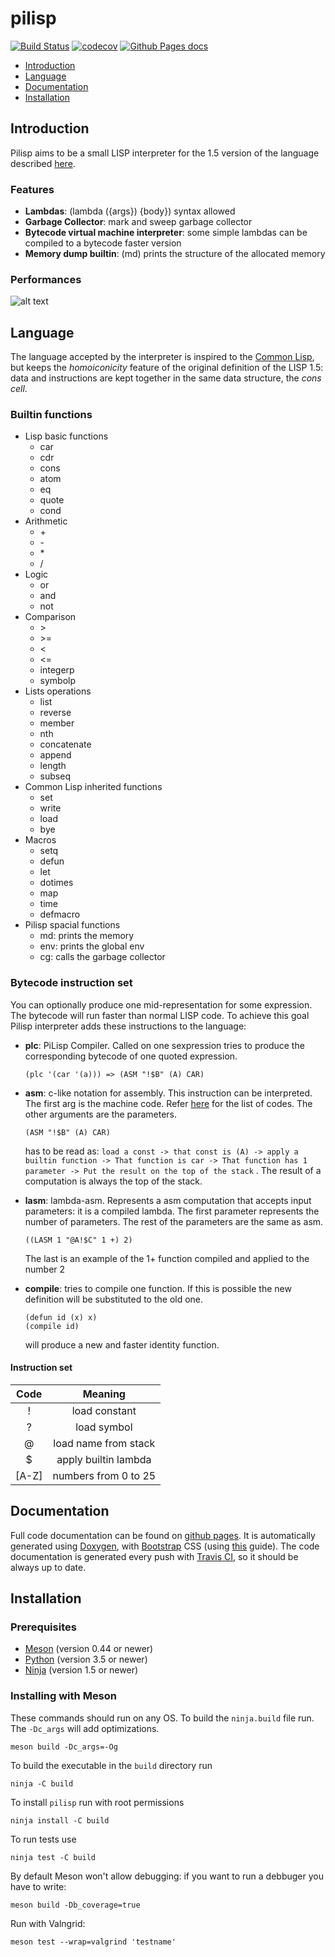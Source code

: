 # pilisp #

[![Build Status](https://travis-ci.com/parof/pilisp.svg?token=tdfVkJVdJvEzUpskJRQE&branch=master)](https://travis-ci.com/parof/pilisp) [![codecov](https://codecov.io/gh/parof/pilisp/branch/master/graph/badge.svg)](https://codecov.io/gh/parof/pilisp) [![Github Pages docs](https://img.shields.io/badge/docs-ghpages-blue.svg)](https://parof.github.io/pilisp/)

* [Introduction](#introduction)
* [Language](#language)
* [Documentation](#documentation)
* [Installation](#installation)

## Introduction ##

Pilisp aims to be a small LISP interpreter for the 1.5 version of the language described [here](http://www.softwarepreservation.org/projects/LISP/book/LISP%201.5%20Programmers%20Manual.pdf).

### Features ###

* **Lambdas**: (lambda ({args}) {body}) syntax allowed
* **Garbage Collector**: mark and sweep garbage collector
* **Bytecode virtual machine interpreter**: some simple lambdas can be compiled to a bytecode faster version
* **Memory dump builtin**: (md) prints the structure of the allocated memory

### Performances ###

![alt text](./images./performances.png "Logo Title Text 1")


## Language ##

The language accepted by the interpreter is inspired to the [Common Lisp](https://en.wikipedia.org/wiki/Common_Lisp), but keeps the _homoiconicity_ feature of the original definition of the LISP 1.5: data and instructions are kept together in the same data structure, the _cons cell_.

### Builtin functions ###

* Lisp basic functions
    * car
    * cdr
    * cons 
    * atom
    * eq
    * quote
    * cond
* Arithmetic
    * \+
    * \-
    * \*
    * \/
* Logic
    * or
    * and 
    * not
* Comparison
    * \>
    * \>=
    * \<
    * \<=
    * integerp
    * symbolp
* Lists operations
    * list
    * reverse
    * member 
    * nth
    * concatenate
    * append
    * length
    * subseq
* Common Lisp inherited functions
    * set
    * write
    * load
    * bye
* Macros
    * setq
    * defun
    * let
    * dotimes
    * map
    * time
    * defmacro
* Pilisp spacial functions
    * md: prints the memory
    * env: prints the global env
    * cg: calls the garbage collector

### Bytecode instruction set ###

You can optionally produce one mid-representation for some expression. The bytecode will run faster than normal LISP code. 
To achieve this goal Pilisp interpreter adds these instructions to the language: 

* **plc**: PiLisp Compiler. Called on one sexpression tries to produce the corresponding bytecode of one quoted expression.
    
    ```
    (plc '(car '(a))) => (ASM "!$B" (A) CAR)
    ```

* **asm**: c-like notation for assembly. This instruction can be interpreted. The first arg is the machine code. Refer [here](#instructionset) for the list of codes. The other arguments are the parameters.

    ```
    (ASM "!$B" (A) CAR)
    ```
    has to be read as: `load a const -> that const is (A) -> apply a builtin function -> That function is car -> That function has 1 parameter -> Put the result on the top of the stack` . The result of a computation is always the top of the stack.

* **lasm**: lambda-asm. Represents a asm computation that accepts input parameters: it is a compiled lambda. The first parameter represents the number of parameters. The rest of the parameters are the same as asm.

    ```
    ((LASM 1 "@A!$C" 1 +) 2)
    ```
    The last is an example of the 1+ function compiled and  applied to the number 2

* **compile**: tries to compile one function. If this is possible the new definition will be substituted to the old one.

    ```
    (defun id (x) x)
    (compile id)
    ```
    will produce a new and faster identity function.
    

#### Instruction set ####
| Code        | Meaning         |
| :---:       | :---:           |
| !           | load constant   |
| ?           | load symbol     |
| @           | load name from stack     |
| $           | apply builtin lambda      |
| \[A-Z\]     | numbers from 0 to 25     |


## Documentation ##

Full code documentation can be found on [github pages](https://parof.github.io/pilisp/). It is automatically generated using [Doxygen](http://www.stack.nl/~dimitri/doxygen/), with [Bootstrap](https://getbootstrap.com/) CSS (using [this](https://github.com/Velron/doxygen-bootstrapped) guide). The code documentation is generated every push with [Travis CI](https://travis-ci.org/), so it should be always up to date.

## Installation ##

### Prerequisites ###

* [Meson](http://mesonbuild.com/)   (version 0.44 or newer)
* [Python](https://www.python.org/) (version 3.5 or newer)
* [Ninja](https://ninja-build.org/) (version 1.5 or newer)

### Installing with Meson ###

These commands should run on any OS. To build the `ninja.build` file run. The `-Dc_args` will add optimizations.

```
meson build -Dc_args=-Og
```

To build the executable in the `build` directory run

```
ninja -C build
```

To install `pilisp` run with root permissions

```
ninja install -C build
```

To run tests use

```
ninja test -C build
```

By default Meson won't allow debugging: if you want to run a debbuger you have to write:
```
meson build -Db_coverage=true
```

Run with Valngrid:
```
meson test --wrap=valgrind 'testname'
```